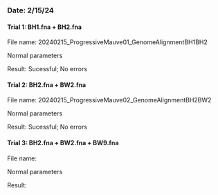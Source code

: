 ### Date: 2/15/24
#### Trial 1: BH1.fna + BH2.fna
File name: 20240215_ProgressiveMauve01_GenomeAlignmentBH1BH2

Normal parameters

Result: Sucessful; No errors
#### Trial 2: BH2.fna + BW2.fna
File name: 20240215_ProgressiveMauve02_GenomeAlignmentBH2BW2

Normal parameters

Result: Sucessful; No errors
#### Trial 3: BH2.fna + BW2.fna + BW9.fna
File name:

Normal parameters

Result:
